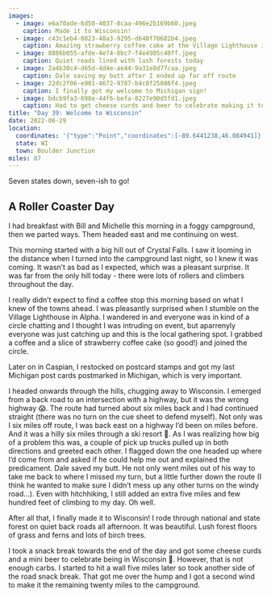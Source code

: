 ```yaml
---
images:
  - image: e6a70ade-6d50-4037-8caa-496e2b169b60.jpeg
    caption: Made it to Wisconsin!
  - image: c43c1eb4-0823-48a3-9295-d640f70682b4.jpeg
    caption: Amazing strawberry coffee cake at the Village Lighthouse in Alpha
  - image: 8886b055-afde-4e74-8bc7-f4e4905c40ff.jpeg
    caption: Quiet roads lined with lush forests today
  - image: 2a4b30c4-d65d-4d4e-ae44-9a31e8d77caa.jpeg
    caption: Dale saving my butt after I ended up far off route
  - image: 22dc2f06-e901-4672-9787-b4c8f25086f4.jpeg
    caption: I finally got my welcome to Michigan sign!
  - image: bdcb9fa3-698e-44f6-befa-8227e90d5fd1.jpeg
    caption: Had to get cheese curds and beer to celebrate making it to Wisconsin
title: "Day 39: Welcome to Wisconsin"
date: 2022-06-29
location:
  coordinates: '{"type":"Point","coordinates":[-89.6441238,46.084941]}'
  state: WI
  town: Boulder Junction
miles: 87
---
```

Seven states down, seven-ish to go!

## A Roller Coaster Day

I had breakfast with Bill and Michelle this morning in a foggy campground, then we parted ways. Them headed east and me continuing on west. 

This morning started with a big hill out of Crystal Falls. I saw it looming in the distance when I turned into the campground last night, so I knew it was coming. It wasn’t as bad as I expected, which was a pleasant surprise. It was far from the only hill today - there were lots of rollers and climbers throughout the day. 

I really didn’t expect to find a coffee stop this morning based on what I knew of the towns ahead. I was pleasantly surprised when I stumble on the Village Lighthouse in Alpha. I wandered in and everyone was in kind of a circle chatting and I thought I was intruding on event, but aparrenyly everyone was just catching up and this is the local gathering spot. I grabbed a coffee and a slice of strawberry coffee cake (so good!) and joined the circle. 

Later on in Caspian, I restocked on postcard stamps and got my last Michigan post cards postmarked in Michigan, which is very important. 

I headed onwards through the hills, chugging away to Wisconsin. I emerged from a back road to an intersection with a highway, but it was the wrong highway 😱. The route had turned about six miles back and I had continued straight (there was no turn on the cue sheet to defend myself). Not only was I six miles off route, I was back east on a highway I’d been on miles before. And it was a hilly six miles through a ski resort 🤦. As I was realizing how big of a problem this was, a couple of pick up trucks pulled up in both directions and greeted each other. I flagged down the one headed up where I’d come from and asked if he could help me out and explained the predicament. Dale saved my butt. He not only went miles out of his way to take me back to where I missed my turn, but a little further down the route (I think he wanted to make sure I didn’t mess up any other turns on the windy road…). Even with hitchhiking, I still added an extra five miles and few hundred feet of climbing to my day. Oh well. 

After all that, I finally made it to Wisconsin! I rode through national and state forest on quiet back roads all afternoon. It was beautiful. Lush forest floors of grass and ferns and lots of birch trees. 

I took a snack break towards the end of the day and got some cheese curds and a mini beer to celebrate being in Wisconsin 🎉. However, that is not enough carbs. I started to hit a wall five miles later so took another side of the road snack break. That got me over the hump and I got a second wind to make it the remaining twenty miles to the campground. 